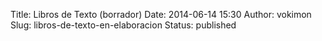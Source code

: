 Title: Libros de Texto (borrador)
Date: 2014-06-14 15:30
Author: vokimon
Slug: libros-de-texto-en-elaboracion
Status: published


